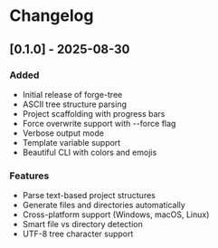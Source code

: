 # Changelog

## [0.1.0] - 2025-08-30

### Added
- Initial release of forge-tree
- ASCII tree structure parsing
- Project scaffolding with progress bars
- Force overwrite support with --force flag
- Verbose output mode
- Template variable support
- Beautiful CLI with colors and emojis

### Features
- Parse text-based project structures
- Generate files and directories automatically
- Cross-platform support (Windows, macOS, Linux)
- Smart file vs directory detection
- UTF-8 tree character support
